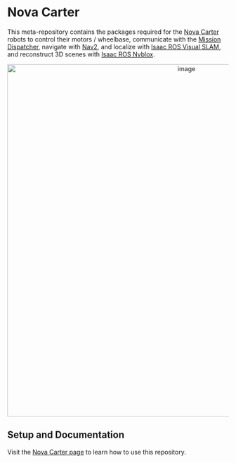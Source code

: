 # Nova Carter

This meta-repository contains the packages required for the [Nova Carter](https://robotics.segway.com/nova-carter/)
robots to control their motors / wheelbase,
communicate with the [Mission Dispatcher](https://github.com/nvidia-isaac/isaac_mission_dispatch), navigate with
[Nav2](https://github.com/ros-planning/navigation2), and localize with [Isaac ROS Visual SLAM](https://nvidia-isaac-ros.github.io/repositories_and_packages/isaac_ros_visual_slam/index.html),
and reconstruct 3D scenes with [Isaac ROS Nvblox](https://nvidia-isaac-ros.github.io/repositories_and_packages/isaac_ros_nvblox/index.html).

<div align="center"><a class="reference internal image-reference" href="https://media.githubusercontent.com/media/NVIDIA-ISAAC-ROS/.github/main/resources/isaac_ros_docs/repositories_and_packages/nova_carter/carter_header.jpg/"><img alt="image" src="https://media.githubusercontent.com/media/NVIDIA-ISAAC-ROS/.github/main/resources/isaac_ros_docs/repositories_and_packages/nova_carter/carter_header.jpg/" width="800px"/></a></div>

## Setup and Documentation

Visit the [Nova Carter page](https://nvidia-isaac-ros.github.io/robots/nova_carter.html) to learn how to use this repository.

